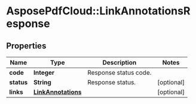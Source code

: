 # AsposePdfCloud::LinkAnnotationsResponse


## Properties
Name | Type | Description | Notes
------------ | ------------- | ------------- | -------------
**code** | **Integer** | Response status code. | 
**status** | **String** | Response status. | [optional] 
**links** | [**LinkAnnotations**](LinkAnnotations.md) |  | [optional] 



